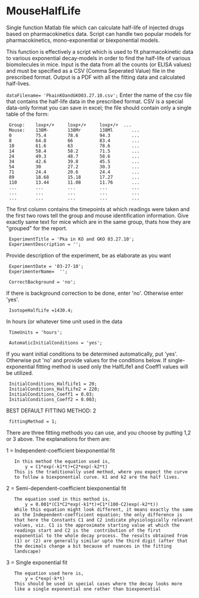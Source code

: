 # MouseHalfLife
Single function Matlab file which can calculate half-life of injected drugs based on pharmacokinetics data. Script can handle two popular models for pharmacokinetics, mono-exponential or biexponential models.

This function is effectively a script which is used to fit pharmacokinetic
data to various exponential decay-models in order to find the half-life of
various biomolecules in mice. Input is the data from all the counts (or
ELISA values) and must be specified as a CSV (Comma Seperated Value) file
in the prescribed format. Output is a PDF with all the fitting data and
calculated half-lives.

`dataFilename= 'PkainKOandGKO03.27.10.csv';`
Enter the name of the csv file that contains the half-life data in the
prescribed format. CSV is a special data-only format you can save in excel; the
file should contain only a single table of the form:

     Group:    loxp+/+     loxp+/+     loxp+/+  ...
     Mouse:    138M-       138Mr       138Ml       ...
     0         75.4        78.6        94.3        ...
     8         64.8        66          83.4        ...
     10        61.6        63          78.6        ...
     14        58.4        58.2        71.5        ...
     24        49.3        48.7        58.6        ...
     34        42.6        39.8        45.5        ...
     54        30          27.2        30.3        ...
     71        24.4        20.6        24.4        ...
     89        18.68       15.18       17.27       ...
     110       13.44       11.08       11.76       ...
     ...       ...         ...         ...         ...
     ...       ...         ...         ...         ...
     ...       ...         ...         ...         ...

 The first column contains the timepoints at which readings were taken and
 the first two rows tell the group and mouse identification information.
 Give exactly same text for mice which are in the same group, thats how
 they are "grouped" for the report.


     ExperimentTitle = 'Pka in KO and GKO 03.27.10';
     ExperimentDescription = '';
 Provide description of the experiment, be as elaborate as you want

     ExperimentDate = '03-27-10';
     ExperimenterName=  '';

     CorrectBackground = 'no';
 If there is background correction to be done, enter 'no'. Otherwise enter
 'yes'.

     IsotopeHalfLife =1430.4;
In hours (or whatever time unit used in the data

     TimeUnits = 'hours';

     AutomaticInitialConditions = 'yes';
 If you want initial conditions to be determined automatically, put 'yes'.
 Otherwise put 'no' and provide values for the conditions below. If
 single-exponential fitting method is used only the HalfLife1 and Coeff1
 values will be utilized.

     InitialConditions_HalfLife1 = 20;
     InitialConditions_HalfLife2 = 220;
     InitialConditions_Coeff1 = 0.03;
     InitialConditions_Coeff2 = 0.003;


 BEST DEFAULT FITTING METHOD: 2
 
     fittingMethod = 1;
       
 There are three fitting methods you can use, and you choose by putting
 1,2 or 3 above. The explanations for them are:

 1 = Independent-coefficient biexponential fit 
 
       In this method the equation used is,
           y = C1*exp(-k1*t)+C2*exp(-k2*t)
       This is the traditionally used method, where you expect the curve
       to follow a biexponential curve. k1 and k2 are the half lives.

 2 = Semi-dependent-coefficient biexponential fit
 
       The equation used in this method is,
           y = 0.001*(C1*C2*exp(-k1*t)+C1*(100-C2)exp(-k2*t))
       While this equation might look different, it means exactly the same
       as the Independent-coefficient equation; the only difference is
       that here the Constants C1 and C2 indicate physiologically relevant
       values, viz. C1 is the approximate starting value at which the
       readings start and C2 is the  contribution of the first
       exponential to the whole decay process. The results obtained from
       (1) or (2) are generally similar upto the third digit (after that
       the decimals change a bit because of nuances in the fitting
       landscape)

 3 = Single exponential fit
 
       The equation used here is,
           y = C*exp(-k*t)
       This should be used in special cases where the decay looks more
       like a single exponential one rather than biexponential
